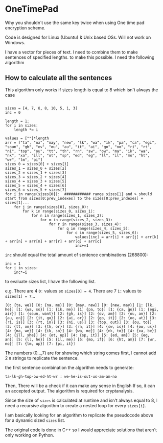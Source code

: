 # OneTimePad
Why you shouldn't use the same key twice when using One time pad encryption scheme. 


Code is designed for Linux (Ubuntu) & Unix based OSs. Will not work on Windows.

I have a vector for pieces of text. I need to combine them to make sentences of specified lengths. to make this possible. I need the following algorithm


## How to calculate all the sentences
This algorithm only works if sizes length is equal to 8 which isn't always the case
```

sizes = [4, 7, 8, 8, 10, 5, 1, 3] 
inc = 0

length = 1;
for i in sizes:
    length *= i

values = [""]*length
arr = ["ta", "na", "may", "new", "lk", "wa", "ik", "pa", "ca", "egi", "soun", "gh", "ov", "ou", "au", "it", "ai", "go", "oo", "ri", "rt", "ni", "top", "ou", "tt", "th", "rn", "sw", "ow", "ma", "ik", "wa", "nk", "xa", "ill", "ot", "sp", "ed", "eg", "ll", "il", "mo", "ht", "wr", "lm", "pi"]
sizes_0 = sizes[0] + sizes[1]
sizes_1 = sizes_0 + sizes[2]
sizes_2 = sizes_1 + sizes[3]
sizes_3 = sizes_2 + sizes[4]
sizes_4 = sizes_3 + sizes[5]
sizes_5 = sizes_4 + sizes[6]
sizes_6 = sizes_5 + sizes[7]
for i in range(sizes[0]):  ############ range sizes[1] and > should start from sizes[0:prev_indexes] to the sizes[0:prev_indexes] + sizes[1]...
    for j in range(sizes[0], sizes_0):
        for k in range(sizes_0, sizes_1):
            for n in range(sizes_1, sizes_2):
                for m in range(sizes_2, sizes_3):
                    for r in range(sizes_3, sizes_4):
                        for q in range(sizes_4, sizes_5):
                            for c in range(sizes_5, sizes_6):
                                values[inc] = arr[i] + arr[j] + arr[k] + arr[n] + arr[m] + arr[r] + arr[q] + arr[c]
                                inc+=1
```
```inc``` should equal the total amount of sentence combinations (268800):

```
inc = 1
for i in sizes:
    inc*=i
```


to evaluate sizes list, I have the following list.

e.g.   There are 4 ```0:``` values so ```sizes[0] = 4```. There are 7 ```1:``` values to ```sizes[1] = 7```...

```
[0: {ta, we}] [0: {na, me}] [0: {may, new}] [0: {new, may}] [1: {lk, he}] [1: {wa, so}] [1: {ik, me}] [1: {pa, to}] [1: {ca, go}] [1: {egi, air}] [1: {soun, want}] [2: {gh, is}] [2: {ov, am}] [2: {ou, an}] [2: {au, on}] [2: {it, go}] [2: {ai, or}] [2: {go, it}] [2: {oo, at}] [3: {ri, is}] [3: {rt, in}] [3: {ni, us}] [3: {top, out}] [3: {ou, to}] [3: {tt, on}] [3: {th, or}] [3: {rn, it}] [4: {sw, is}] [4: {ow, us}] [4: {ma, we}] [4: {ik, so}] [4: {wa, me}] [4: {nk, to}] [4: {xa, be}] [4: {ill, she}] [4: {ot, up}] [4: {sp, it}] [5: {ed, am}] [5: {eg, an}] [5: {ll, he}] [5: {il, me}] [5: {mo, if}] [6: {ht, am}] [7: {wr, no}] [7: {lm, up}] [7: {pi, it}] 

```
The numbers (0...,7) are for showing which string comes first, I cannot add 2 ```0``` strings to replicate the sentence.

the first sentence combination the algorithm needs to generate:

```ta-lk-gh-top-ow-ed-ht-wr : we-he-is-out-us-am-am-no```

Then, There will be a check if it can make any sense in English If so, it can an accepted output. The algorithm is required for cryptanalysis.


Since the size of ```sizes``` is calculated at runtime and isn't always equal to 8, I need a recursive algorithm to create a nested loop for every ```sizes[i]```.


I am basically looking for an algorithm to replicate the pseudocode above for a dynamic sized ```sizes``` list.

The original code is done in C++ so I would appreciate solutions that aren't only working on Python.

